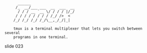           ______
         /_  __/___ ___  __  ___  __
          / / / __ `__ \/ / / / |/_/
         / / / / / / / / /_/ />  <
        /_/ /_/ /_/ /_/\__,_/_/|_|

        tmux is a terminal multiplexer that lets you switch between several
        programs in one terminal.

















































































slide 023
